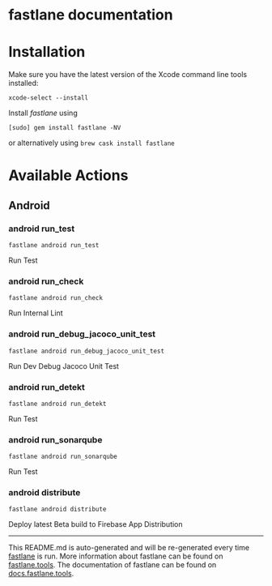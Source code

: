 fastlane documentation
================
# Installation

Make sure you have the latest version of the Xcode command line tools installed:

```
xcode-select --install
```

Install _fastlane_ using
```
[sudo] gem install fastlane -NV
```
or alternatively using `brew cask install fastlane`

# Available Actions
## Android
### android run_test
```
fastlane android run_test
```
Run Test
### android run_check
```
fastlane android run_check
```
Run Internal Lint
### android run_debug_jacoco_unit_test
```
fastlane android run_debug_jacoco_unit_test
```
Run Dev Debug Jacoco Unit Test
### android run_detekt
```
fastlane android run_detekt
```
Run Test
### android run_sonarqube
```
fastlane android run_sonarqube
```
Run Test
### android distribute
```
fastlane android distribute
```
Deploy latest Beta build to Firebase App Distribution

----

This README.md is auto-generated and will be re-generated every time [fastlane](https://fastlane.tools) is run.
More information about fastlane can be found on [fastlane.tools](https://fastlane.tools).
The documentation of fastlane can be found on [docs.fastlane.tools](https://docs.fastlane.tools).
